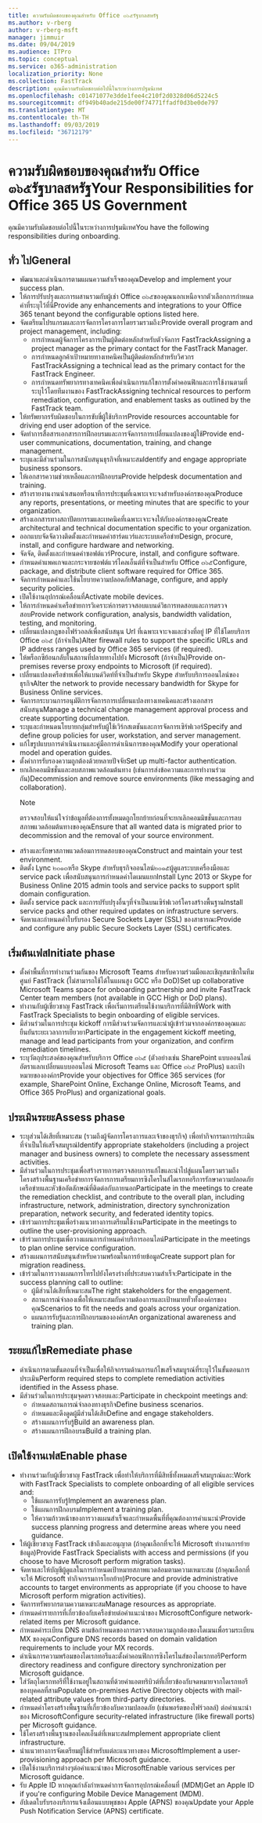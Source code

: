 ```yaml
---
title: ความรับผิดชอบของคุณสำหรับ Office ๓๖๕รัฐบาลสหรัฐ
ms.author: v-rberg
author: v-rberg-msft
manager: jimmuir
ms.date: 09/04/2019
ms.audience: ITPro
ms.topic: conceptual
ms.service: o365-administration
localization_priority: None
ms.collection: FastTrack
description: คุณมีความรับผิดชอบต่อไปนี้ในระหว่างการปฐมนิเทศ
ms.openlocfilehash: c01471077e3dde1fee4c210f2d0328d06d5224c5
ms.sourcegitcommit: df949b40ade215de00f74771ffadf0d3be0de797
ms.translationtype: MT
ms.contentlocale: th-TH
ms.lasthandoff: 09/03/2019
ms.locfileid: "36712179"
---
```

# <a name="your-responsibilities-for-office-365-us-government"></a><span data-ttu-id="9565a-103">ความรับผิดชอบของคุณสำหรับ Office ๓๖๕รัฐบาลสหรัฐ</span><span class="sxs-lookup"><span data-stu-id="9565a-103">Your Responsibilities for Office 365 US Government</span></span>

<span data-ttu-id="9565a-104">คุณมีความรับผิดชอบต่อไปนี้ในระหว่างการปฐมนิเทศ</span><span class="sxs-lookup"><span data-stu-id="9565a-104">You have the following responsibilities during onboarding.</span></span>
  
## <a name="general"></a><span data-ttu-id="9565a-105">ทั่ว ไป</span><span class="sxs-lookup"><span data-stu-id="9565a-105">General</span></span>

- <span data-ttu-id="9565a-106">พัฒนาและดำเนินการตามแผนความสำเร็จของคุณ</span><span class="sxs-lookup"><span data-stu-id="9565a-106">Develop and implement your success plan.</span></span>   
- <span data-ttu-id="9565a-107">ให้การปรับปรุงและการผสานรวมกับผู้เช่า Office ๓๖๕ของคุณนอกเหนือจากตัวเลือกการกำหนดค่าที่ระบุไว้ที่นี่</span><span class="sxs-lookup"><span data-stu-id="9565a-107">Provide any enhancements and integrations to your Office 365 tenant beyond the configurable options listed here.</span></span>    
- <span data-ttu-id="9565a-108">จัดเตรียมโปรแกรมและการจัดการโครงการโดยรวมรวมถึง:</span><span class="sxs-lookup"><span data-stu-id="9565a-108">Provide overall program and project management, including:</span></span>     
  - <span data-ttu-id="9565a-109">การกำหนดผู้จัดการโครงการเป็นผู้ติดต่อหลักสำหรับตัวจัดการ FastTrack</span><span class="sxs-lookup"><span data-stu-id="9565a-109">Assigning a project manager as the primary contact for the FastTrack Manager.</span></span>   
  - <span data-ttu-id="9565a-110">การกำหนดลูกค้าเป้าหมายทางเทคนิคเป็นผู้ติดต่อหลักสำหรับวิศวกร FastTrack</span><span class="sxs-lookup"><span data-stu-id="9565a-110">Assigning a technical lead as the primary contact for the FastTrack Engineer.</span></span>  
  - <span data-ttu-id="9565a-111">การกำหนดทรัพยากรทางเทคนิคเพื่อดำเนินการแก้ไขการตั้งค่าคอนฟิกและการใช้งานตามที่ระบุไว้โดยทีมงานของ FastTrack</span><span class="sxs-lookup"><span data-stu-id="9565a-111">Assigning technical resources to perform remediation, configuration, and enablement tasks as outlined by the FastTrack team.</span></span>   
- <span data-ttu-id="9565a-112">ให้ทรัพยากรรับผิดชอบในการขับขี่ผู้ใช้บริการ</span><span class="sxs-lookup"><span data-stu-id="9565a-112">Provide resources accountable for driving end user adoption of the service.</span></span>    
- <span data-ttu-id="9565a-113">จัดทำการสื่อสารเอกสารการฝึกอบรมและการจัดการการเปลี่ยนแปลงของผู้ใช้</span><span class="sxs-lookup"><span data-stu-id="9565a-113">Provide end-user communications, documentation, training, and change management.</span></span>    
- <span data-ttu-id="9565a-114">ระบุและมีส่วนร่วมในการสนับสนุนธุรกิจที่เหมาะสม</span><span class="sxs-lookup"><span data-stu-id="9565a-114">Identify and engage appropriate business sponsors.</span></span>     
- <span data-ttu-id="9565a-115">ให้เอกสารความช่วยเหลือและการฝึกอบรม</span><span class="sxs-lookup"><span data-stu-id="9565a-115">Provide helpdesk documentation and training.</span></span>     
- <span data-ttu-id="9565a-116">สร้างรายงานงานนำเสนอหรือนาทีการประชุมที่เฉพาะเจาะจงสำหรับองค์กรของคุณ</span><span class="sxs-lookup"><span data-stu-id="9565a-116">Produce any reports, presentations, or meeting minutes that are specific to your organization.</span></span>     
- <span data-ttu-id="9565a-117">สร้างเอกสารทางสถาปัตยกรรมและเทคนิคที่เฉพาะเจาะจงให้กับองค์กรของคุณ</span><span class="sxs-lookup"><span data-stu-id="9565a-117">Create architectural and technical documentation specific to your organization.</span></span>     
- <span data-ttu-id="9565a-118">ออกแบบจัดจัดวางติดตั้งและกำหนดค่าฮาร์ดแวร์และระบบเครือข่าย</span><span class="sxs-lookup"><span data-stu-id="9565a-118">Design, procure, install, and configure hardware and networking.</span></span>    
- <span data-ttu-id="9565a-119">จัดจัด, ติดตั้งและกำหนดค่าซอฟต์แวร์</span><span class="sxs-lookup"><span data-stu-id="9565a-119">Procure, install, and configure software.</span></span>     
- <span data-ttu-id="9565a-120">กำหนดค่าแพคเกจและกระจายซอฟต์แวร์ไคลเอ็นต์ที่จำเป็นสำหรับ Office ๓๖๕</span><span class="sxs-lookup"><span data-stu-id="9565a-120">Configure, package, and distribute client software required for Office 365.</span></span>    
- <span data-ttu-id="9565a-121">จัดการกำหนดค่าและใช้นโยบายความปลอดภัย</span><span class="sxs-lookup"><span data-stu-id="9565a-121">Manage, configure, and apply security policies.</span></span>    
- <span data-ttu-id="9565a-122">เปิดใช้งานอุปกรณ์เคลื่อนที่</span><span class="sxs-lookup"><span data-stu-id="9565a-122">Activate mobile devices.</span></span>    
- <span data-ttu-id="9565a-123">ให้การกำหนดค่าเครือข่ายการวิเคราะห์การตรวจสอบแบนด์วิธการทดสอบและการตรวจสอบ</span><span class="sxs-lookup"><span data-stu-id="9565a-123">Provide network configuration, analysis, bandwidth validation, testing, and monitoring.</span></span> 
- <span data-ttu-id="9565a-124">เปลี่ยนแปลงกฎของไฟร์วอลล์เพื่อสนับสนุน Url ที่เฉพาะเจาะจงและช่วงที่อยู่ IP ที่ใช้โดยบริการ Office ๓๖๕ (ถ้าจำเป็น)</span><span class="sxs-lookup"><span data-stu-id="9565a-124">Alter firewall rules to support the specific URLs and IP address ranges used by Office 365 services (if required).</span></span>
- <span data-ttu-id="9565a-125">ให้พร็อกซีย้อนกลับในสถานที่ปลายทางไปยัง Microsoft (ถ้าจำเป็น)</span><span class="sxs-lookup"><span data-stu-id="9565a-125">Provide on-premises reverse proxy endpoints to Microsoft (if required).</span></span>     
- <span data-ttu-id="9565a-126">เปลี่ยนแปลงเครือข่ายเพื่อให้แบนด์วิดท์ที่จำเป็นสำหรับ Skype สำหรับบริการออนไลน์ของธุรกิจ</span><span class="sxs-lookup"><span data-stu-id="9565a-126">Alter the network to provide necessary bandwidth for Skype for Business Online services.</span></span>   
- <span data-ttu-id="9565a-127">จัดการกระบวนการอนุมัติการจัดการการเปลี่ยนแปลงทางเทคนิคและสร้างเอกสารสนับสนุน</span><span class="sxs-lookup"><span data-stu-id="9565a-127">Manage a technical change management approval process and create supporting documentation.</span></span>    
- <span data-ttu-id="9565a-128">ระบุและกำหนดนโยบายกลุ่มสำหรับผู้ใช้เวิร์กสเตชันและการจัดการเซิร์ฟเวอร์</span><span class="sxs-lookup"><span data-stu-id="9565a-128">Specify and define group policies for user, workstation, and server management.</span></span>    
- <span data-ttu-id="9565a-129">แก้ไขรูปแบบการดำเนินงานและคู่มือการดำเนินการของคุณ</span><span class="sxs-lookup"><span data-stu-id="9565a-129">Modify your operational model and operation guides.</span></span>   
- <span data-ttu-id="9565a-130">ตั้งค่าการรับรองความถูกต้องด้วยหลายปัจจัย</span><span class="sxs-lookup"><span data-stu-id="9565a-130">Set up multi-factor authentication.</span></span>   
- <span data-ttu-id="9565a-131">ยกเลิกคอมมิชชั่นและลบสภาพแวดล้อมต้นทาง (เช่นการส่งข้อความและการทำงานร่วมกัน)</span><span class="sxs-lookup"><span data-stu-id="9565a-131">Decommission and remove source environments (like messaging and collaboration).</span></span> 
    > [!NOTE]
    > <span data-ttu-id="9565a-132">ตรวจสอบให้แน่ใจว่าข้อมูลที่ต้องการทั้งหมดถูกโยกย้ายก่อนที่จะยกเลิกคอมมิชชั่นและการลบสภาพแวดล้อมต้นทางของคุณ</span><span class="sxs-lookup"><span data-stu-id="9565a-132">Ensure that all wanted data is migrated prior to decommission and the removal of your source environment.</span></span>   
- <span data-ttu-id="9565a-133">สร้างและรักษาสภาพแวดล้อมการทดสอบของคุณ</span><span class="sxs-lookup"><span data-stu-id="9565a-133">Construct and maintain your test environment.</span></span>  
- <span data-ttu-id="9565a-134">ติดตั้ง Lync ๒๐๑๓หรือ Skype สำหรับธุรกิจออนไลน์๒๐๑๕ผู้ดูแลระบบเครื่องมือและ service pack เพื่อสนับสนุนการกำหนดค่าโดเมนแยก</span><span class="sxs-lookup"><span data-stu-id="9565a-134">Install Lync 2013 or Skype for Business Online 2015 admin tools and service packs to support split domain configuration.</span></span>    
- <span data-ttu-id="9565a-135">ติดตั้ง service pack และการปรับปรุงอื่นๆที่จำเป็นบนเซิร์ฟเวอร์โครงสร้างพื้นฐาน</span><span class="sxs-lookup"><span data-stu-id="9565a-135">Install service packs and other required updates on infrastructure servers.</span></span>     
- <span data-ttu-id="9565a-136">จัดหาและกำหนดค่าใบรับรอง Secure Sockets Layer (SSL) ของสาธารณะ</span><span class="sxs-lookup"><span data-stu-id="9565a-136">Provide and configure any public Secure Sockets Layer (SSL) certificates.</span></span> 
    
## <a name="initiate-phase"></a><span data-ttu-id="9565a-137">เริ่มต้นเฟส</span><span class="sxs-lookup"><span data-stu-id="9565a-137">Initiate phase</span></span>

- <span data-ttu-id="9565a-138">ตั้งค่าพื้นที่การทำงานร่วมกันของ Microsoft Teams สำหรับความร่วมมือและเชิญสมาชิกในทีมศูนย์ FastTrack (ไม่สามารถใช้ได้ในแผนสูง GCC หรือ DoD)</span><span class="sxs-lookup"><span data-stu-id="9565a-138">Set up collaborative Microsoft Teams space for onboarding partnership and invite FastTrack Center team members (not available in GCC High or DoD plans).</span></span>   
- <span data-ttu-id="9565a-139">ทำงานกับผู้เชี่ยวชาญ FastTrack เพื่อเริ่มการเตรียมใช้งานบริการที่มีสิทธิ์</span><span class="sxs-lookup"><span data-stu-id="9565a-139">Work with FastTrack Specialists to begin onboarding of eligible services.</span></span>    
- <span data-ttu-id="9565a-140">มีส่วนร่วมในการประชุม kickoff การมีส่วนร่วมจัดการและนำผู้เข้าร่วมจากองค์กรของคุณและยืนยันระยะเวลาการเยียวยา</span><span class="sxs-lookup"><span data-stu-id="9565a-140">Participate in the engagement kickoff meeting, manage and lead participants from your organization, and confirm remediation timelines.</span></span>    
- <span data-ttu-id="9565a-141">ระบุวัตถุประสงค์ของคุณสำหรับบริการ Office ๓๖๕ (ตัวอย่างเช่น SharePoint แบบออนไลน์อัตราแลกเปลี่ยนแบบออนไลน์ Microsoft Teams และ Office ๓๖๕ ProPlus) และเป้าหมายขององค์กร</span><span class="sxs-lookup"><span data-stu-id="9565a-141">Provide your objectives for Office 365 services (for example, SharePoint Online, Exchange Online, Microsoft Teams, and Office 365 ProPlus) and organizational goals.</span></span>
    
## <a name="assess-phase"></a><span data-ttu-id="9565a-142">ประเมินระยะ</span><span class="sxs-lookup"><span data-stu-id="9565a-142">Assess phase</span></span>

- <span data-ttu-id="9565a-143">ระบุส่วนได้เสียที่เหมาะสม (รวมถึงผู้จัดการโครงการและเจ้าของธุรกิจ) เพื่อทำกิจกรรมการประเมินที่จำเป็นให้เสร็จสมบูรณ์</span><span class="sxs-lookup"><span data-stu-id="9565a-143">Identify appropriate stakeholders (including a project manager and business owners) to complete the necessary assessment activities.</span></span>    
- <span data-ttu-id="9565a-144">มีส่วนร่วมในการประชุมเพื่อสร้างรายการตรวจสอบการแก้ไขและนำไปสู่แผนโดยรวมรวมถึงโครงสร้างพื้นฐานเครือข่ายการจัดการการเตรียมการซิงโครไนส์ไดเรกทอรีการรักษาความปลอดภัยเครือข่ายและหัวข้ออัตลักษณ์ที่ติดต่อกับภายนอก</span><span class="sxs-lookup"><span data-stu-id="9565a-144">Participate in the meetings to create the remediation checklist, and contribute to the overall plan, including infrastructure, network, administration, directory synchronization preparation, network security, and federated identity topics.</span></span> 
- <span data-ttu-id="9565a-145">เข้าร่วมการประชุมเพื่อร่างแนวทางการเตรียมใช้งาน</span><span class="sxs-lookup"><span data-stu-id="9565a-145">Participate in the meetings to outline the user-provisioning approach.</span></span>     
- <span data-ttu-id="9565a-146">เข้าร่วมการประชุมเพื่อวางแผนการกำหนดค่าบริการออนไลน์</span><span class="sxs-lookup"><span data-stu-id="9565a-146">Participate in the meetings to plan online service configuration.</span></span>    
- <span data-ttu-id="9565a-147">สร้างแผนการสนับสนุนสำหรับความพร้อมในการย้ายข้อมูล</span><span class="sxs-lookup"><span data-stu-id="9565a-147">Create support plan for migration readiness.</span></span>    
- <span data-ttu-id="9565a-148">เข้าร่วมในการวางแผนการโทรไปยังโครงร่างที่ประสบความสำเร็จ:</span><span class="sxs-lookup"><span data-stu-id="9565a-148">Participate in the success planning call to outline:</span></span>   
  - <span data-ttu-id="9565a-149">ผู้มีส่วนได้เสียที่เหมาะสม</span><span class="sxs-lookup"><span data-stu-id="9565a-149">The right stakeholders for the engagement.</span></span>   
  - <span data-ttu-id="9565a-150">สถานการณ์จำลองเพื่อให้เหมาะสมกับความต้องการและเป้าหมายทั่วทั้งองค์กรของคุณ</span><span class="sxs-lookup"><span data-stu-id="9565a-150">Scenarios to fit the needs and goals across your organization.</span></span>   
  - <span data-ttu-id="9565a-151">แผนการรับรู้และการฝึกอบรมขององค์กร</span><span class="sxs-lookup"><span data-stu-id="9565a-151">An organizational awareness and training plan.</span></span>
    
## <a name="remediate-phase"></a><span data-ttu-id="9565a-152">ระยะแก้ไข</span><span class="sxs-lookup"><span data-stu-id="9565a-152">Remediate phase</span></span>

- <span data-ttu-id="9565a-153">ดำเนินการตามขั้นตอนที่จำเป็นเพื่อให้กิจกรรมด้านการแก้ไขเสร็จสมบูรณ์ที่ระบุไว้ในขั้นตอนการประเมิน</span><span class="sxs-lookup"><span data-stu-id="9565a-153">Perform required steps to complete remediation activities identified in the Assess phase.</span></span>  
- <span data-ttu-id="9565a-154">มีส่วนร่วมในการประชุมจุดตรวจสอบและ:</span><span class="sxs-lookup"><span data-stu-id="9565a-154">Participate in checkpoint meetings and:</span></span>   
  - <span data-ttu-id="9565a-155">กำหนดสถานการณ์จำลองทางธุรกิจ</span><span class="sxs-lookup"><span data-stu-id="9565a-155">Define business scenarios.</span></span>  
  - <span data-ttu-id="9565a-156">กำหนดและดึงดูดผู้มีส่วนได้เสีย</span><span class="sxs-lookup"><span data-stu-id="9565a-156">Define and engage stakeholders.</span></span>  
  - <span data-ttu-id="9565a-157">สร้างแผนการรับรู้</span><span class="sxs-lookup"><span data-stu-id="9565a-157">Build an awareness plan.</span></span> 
  - <span data-ttu-id="9565a-158">สร้างแผนการฝึกอบรม</span><span class="sxs-lookup"><span data-stu-id="9565a-158">Build a training plan.</span></span>
    
## <a name="enable-phase"></a><span data-ttu-id="9565a-159">เปิดใช้งานเฟส</span><span class="sxs-lookup"><span data-stu-id="9565a-159">Enable phase</span></span>

- <span data-ttu-id="9565a-160">ทำงานร่วมกับผู้เชี่ยวชาญ FastTrack เพื่อทำให้บริการที่มีสิทธิ์ทั้งหมดเสร็จสมบูรณ์และ:</span><span class="sxs-lookup"><span data-stu-id="9565a-160">Work with FastTrack Specialists to complete onboarding of all eligible services and:</span></span>  
  - <span data-ttu-id="9565a-161">ใช้แผนการรับรู้</span><span class="sxs-lookup"><span data-stu-id="9565a-161">Implement an awareness plan.</span></span>   
  - <span data-ttu-id="9565a-162">ใช้แผนการฝึกอบรม</span><span class="sxs-lookup"><span data-stu-id="9565a-162">Implement a training plan.</span></span>   
  - <span data-ttu-id="9565a-163">ให้ความก้าวหน้าของการวางแผนสำเร็จและกำหนดพื้นที่ที่คุณต้องการคำแนะนำ</span><span class="sxs-lookup"><span data-stu-id="9565a-163">Provide success planning progress and determine areas where you need guidance.</span></span>  
- <span data-ttu-id="9565a-164">ให้ผู้เชี่ยวชาญ FastTrack เข้าถึงและอนุญาต (ถ้าคุณเลือกที่จะให้ Microsoft ทำงานการย้ายข้อมูล)</span><span class="sxs-lookup"><span data-stu-id="9565a-164">Provide FastTrack Specialists with access and permissions (if you choose to have Microsoft perform migration tasks).</span></span>   
- <span data-ttu-id="9565a-165">จัดหาและให้บัญชีผู้ดูแลในการกำหนดเป้าหมายสภาพแวดล้อมตามความเหมาะสม (ถ้าคุณเลือกที่จะให้ Microsoft ทำกิจกรรมการโยกย้าย)</span><span class="sxs-lookup"><span data-stu-id="9565a-165">Procure and provide administrative accounts to target environments as appropriate (if you choose to have Microsoft perform migration activities).</span></span>    
- <span data-ttu-id="9565a-166">จัดการทรัพยากรตามความเหมาะสม</span><span class="sxs-lookup"><span data-stu-id="9565a-166">Manage resources as appropriate.</span></span>     
- <span data-ttu-id="9565a-167">กำหนดค่ารายการที่เกี่ยวข้องกับเครือข่ายต่อคำแนะนำของ Microsoft</span><span class="sxs-lookup"><span data-stu-id="9565a-167">Configure network-related items per Microsoft guidance.</span></span>    
- <span data-ttu-id="9565a-168">กำหนดค่าระเบียน DNS ตามข้อกำหนดของการตรวจสอบความถูกต้องของโดเมนเพื่อรวมระเบียน MX ของคุณ</span><span class="sxs-lookup"><span data-stu-id="9565a-168">Configure DNS records based on domain validation requirements to include your MX records.</span></span>    
- <span data-ttu-id="9565a-169">ดำเนินการความพร้อมของไดเรกทอรีและตั้งค่าคอนฟิกการซิงโครไนส์ของไดเรกทอรี</span><span class="sxs-lookup"><span data-stu-id="9565a-169">Perform directory readiness and configure directory synchronization per Microsoft guidance.</span></span>   
- <span data-ttu-id="9565a-170">ใส่วัตถุไดเรกทอรีที่ใช้งานอยู่ในสถานที่ด้วยค่าแอตทริบิวต์ที่เกี่ยวข้องกับจดหมายจากไดเรกทอรีของบุคคลที่สาม</span><span class="sxs-lookup"><span data-stu-id="9565a-170">Populate on-premises Active Directory objects with mail-related attribute values from third-party directories.</span></span>    
- <span data-ttu-id="9565a-171">กำหนดค่าโครงสร้างพื้นฐานที่เกี่ยวข้องกับความปลอดภัย (เช่นพอร์ตของไฟร์วอลล์) ต่อคำแนะนำของ Microsoft</span><span class="sxs-lookup"><span data-stu-id="9565a-171">Configure security-related infrastructure (like firewall ports) per Microsoft guidance.</span></span>    
- <span data-ttu-id="9565a-172">ใช้โครงสร้างพื้นฐานของไคลเอ็นต์ที่เหมาะสม</span><span class="sxs-lookup"><span data-stu-id="9565a-172">Implement appropriate client infrastructure.</span></span>   
- <span data-ttu-id="9565a-173">นำแนวทางการจัดเตรียมผู้ใช้สำหรับแต่ละแนวทางของ Microsoft</span><span class="sxs-lookup"><span data-stu-id="9565a-173">Implement a user-provisioning approach per Microsoft guidance.</span></span>    
- <span data-ttu-id="9565a-174">เปิดใช้งานบริการต่างๆต่อคำแนะนำของ Microsoft</span><span class="sxs-lookup"><span data-stu-id="9565a-174">Enable various services per Microsoft guidance.</span></span>    
- <span data-ttu-id="9565a-175">รับ Apple ID หากคุณกำลังกำหนดค่าการจัดการอุปกรณ์เคลื่อนที่ (MDM)</span><span class="sxs-lookup"><span data-stu-id="9565a-175">Get an Apple ID if you're configuring Mobile Device Management (MDM).</span></span>   
- <span data-ttu-id="9565a-176">อัปเดตใบรับรองบริการแจ้งเตือนแบบพุชของ Apple (APNS) ของคุณ</span><span class="sxs-lookup"><span data-stu-id="9565a-176">Update your Apple Push Notification Service (APNS) certificate.</span></span>
    

  

